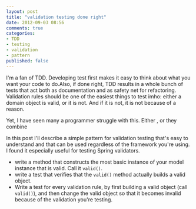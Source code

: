 ```yaml
---
layout: post
title: "validation testing done right"
date: 2012-09-03 08:56
comments: true
categories: 
- TDD
- testing
- validation
- pattern
published: false
---
```


I'm a fan of TDD. Developing test first makes it easy to think about what you want your code to do.Also, if done right, TDD results in a whole bunch of tests that act both as documentation and as safety net for refactoring.    
Validation rules should be one of the easiest things to test imho: either a domain object is valid, or it is not. And if it is not, it is not because of a reason. 
<!-- more -->

Yet, I have seen many a programmer struggle with this. Either , or they combine 

In this post I'll describe a simple pattern for validation testing that's easy to understand and that can be used regardless of the framework you're using. I found it especially useful for testing Spring validators.



- write a method that constructs the most basic instance of your model instance that is valid. Call it `valid()`. 
- write a test that verifies that the `valid()` method actually builds a valid object. 
- Write a test for every validation rule, by first building a valid object (call `valid()`), and then change the valid object so that it becomes invalid because of the validation you're testing. 